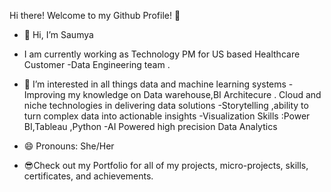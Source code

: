 Hi there! Welcome to my Github Profile! 👋
- 👋 Hi, I’m Saumya
- I am currently working as Technology PM for US based Healthcare Customer -Data Engineering team .
- 👀 I’m interested in all things data and machine learning systems 
   -Improving my knowledge  on Data warehouse,BI Architecure . Cloud and niche technologies in delivering data solutions
   -Storytelling ,ability to turn complex data into actionable insights
   -Visualization Skills :Power BI,Tableau ,Python
   -AI Powered high precision Data Analytics
  
- 😄 Pronouns: She/Her
- 😎Check out my Portfolio for all of my projects, micro-projects, skills, certificates, and achievements.


